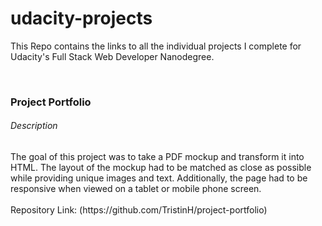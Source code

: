 # udacity-projects

This Repo contains the links to all the individual projects I complete for Udacity's Full Stack Web Developer Nanodegree.

<br>
<h3>Project Portfolio</h3>
<h6>Description</h6>
The goal of this project was to take a PDF mockup and transform it into HTML. The layout of the mockup had to be matched as close as possible while providing unique images and text. Additionally, the page had to be responsive when viewed on a tablet or mobile phone screen.
<br>
<br>
Repository Link: (https://github.com/TristinH/project-portfolio)
